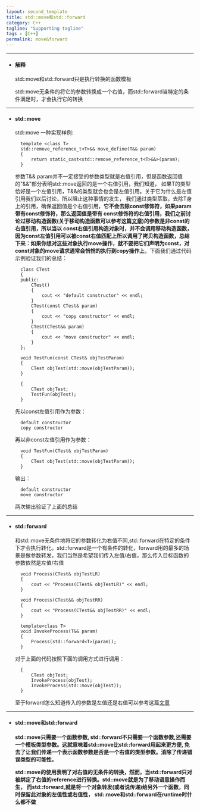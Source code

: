 ```yaml
---
layout: second_template
title: std::move和std::forward
category: C++
tagline: "Supporting tagline"
tags : [C++]
permalink: move&forward
---
```

[move_constructor]: /move-constructor
[ref_fold]: /ref-fold
* * *

* #### 解释 ####

	std::move和std::forward只是执行转换的函数模板

	std::move无条件的将它的参数转换成一个右值，而std::forward当特定的条件满足时，才会执行它的转换

* * *
* #### std::move ####

	std::move 一种实现样例:

		template <class T>
		std::remove_reference_t<T>&& move_define(T&& param)
		{
			return static_cast<std::remove_reference_t<T>&&>(param);
		}

	参数T&& param并不一定接受的参数类型就是右值引用，但是函数返回值的"&&"部分表明std::move返回的是一个右值引用，我们知道，
	如果T的类型恰好是一个左值引用，T&&的类型就会也会是左值引用。关于它为什么是左值引用我们以后讨论，所以阻止这种事情的发生，
	我们通过类型萃取，去除T身上的引用，确保返回值是个右值引用，**它不会去除const修饰符，如果param带有const修饰符，那么返回值是带有
	const修饰符的右值引用，我们之前讨论过移动构造函数(关于移动构造函数可以参考这篇[文章][move_constructor])的参数是非const的右值引用，所以当以
	const右值引用构造对象时，并不会调用移动构造函数，因为const左值引用可以被const右值匹配上所以调用了拷贝构造函数，总结下来：如果你想对这些对象执行move操作，就不要把它们声明为const，对const对象的move请求通常会悄悄的执行到copy操作上**，下面我们通过代码示例验证我们的总结：

		class CTest
		{
		public:
			CTest()
			{
				cout << "default constructor" << endl;
			}
			CTest(const CTest& param)
			{
				cout << "copy constructor" << endl;
			}
			CTest(CTest&& param)
			{
				cout << "move constructor" << endl;
			}
		};

		void TestFun(const CTest& objTestParam)
		{
			CTest objTest(std::move(objTestParam));
		}

		{
			CTest objTest;
			TestFun(objTest);
		}

	先以const左值引用作为参数：

		default constructor
		copy constructor

	再以非const左值引用作为参数：

		void TestFun(CTest& objTestParam)
		{
			CTest objTest(std::move(objTestParam));
		}

	输出：

		default constructor
		move constructor

	两次输出验证了上面的总结

* * *
* #### std::forward ####

	和std::move无条件地将它的参数转化为右值不同,std::forward在特定的条件下才会执行转化。std::forward是一个有条件的转化，forward用的最多的场景是做参数转发，我们当然是希望我们传入左值/右值，那么传入目标函数的参数依然是左值/右值

		void Process(CTest& objTestLR)
		{
			cout << "Process(CTest& objTestLR)" << endl;
		}

		void Process(CTest&& objTestRR)
		{
			cout << "Process(CTest&& objTestRR)" << endl;
		}

		template<class T>
		void InvokeProcess(T&& param)
		{
			Process(std::forward<T>(param));
		}

	对于上面的代码按照下面的调用方式进行调用：

		{
			CTest objTest;
			InvokeProcess(objTest);
			InvokeProcess(std::move(objTest));
		}

	至于forward怎么知道传入的参数是左值还是右值可以参考这篇[文章][ref_fold]

* * *
* #### std::move和std::forward ####
	
	**std::move只需要一个函数参数, std::forward不只需要一个函数参数,还需要一个模板类型参数。这就意味着std::move比std::forward用起来更方便,
	免去了让我们传递一个表示函数参数是否是一个右值的类型参数。消除了传递错误类型的可能性。**

	**std::move的使用表明了对右值的无条件的转换，然而，当std::forward只对被绑定了右值的reference进行转换。std::move就是为了移动语意操作而生，
	而std::forward,就是将一个对象转发(或者说传递)给另外一个函数，同时保留此对象的左值性或右值性，
	std::move和std::forward在runtime时什么都不做**
